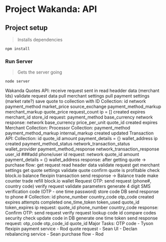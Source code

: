 # Project Wakanda: API

## Project setup
> Installs dependencies
```
npm install
```

### Run Server
> Gets the server going
```
node server
```

Wakanda
Quotes API:
    receive request sent in
    read headder data (merchant Ids)
    validate request data
    pull merchant settings
    pull payment settings (market rate?)
    save quote to collection with ID
    Collection:
        id
        network
        payment_method
        market_price
        source_exchange
        payment_method_markup
        merchant_markup
        quote_price
        request_count
        ip = []
        created
        expires
        merchant_id
        store_id
    request:
        payment_method
        base_currency
        network
    response:
        network
        base_currency
        price_per_unit
        quote_id
        created
        expires
Merchant Collection:
Processor Collection:
    payment_method
    payment_method_markup
    internal_markup
    created
    updated
Transaction API:
    Collection:
        id
        quote_id
        amount
        payment_details = {}
        wallet_address
        ip
        created
        payment_method_status
        network_transaction_status
        wallet_provider
        payment_method_response
        network_transaction_response
        user_id
        ###add phone/user id
    request:
        network
        quote_id
        amount
        payment_details = {}
        wallet_address
    response:
after getting quote ->
purchase flow:
    get request
    read header data
    validate request
    get merchant settings
    get quote settings
    validate quote
    confirm quote is profitable
    check block.io balance
    flexipin transaction
    send response ->
    Balance trade
    make counter trade
    refill block.io wallet
Request OTP:
    send request (phone#, country code)
    verify request
    validate parameters
    generate 4 digit SMS verification code (OTP - one time password)
    store code DB
    send response to phone #
    Collection:
        id
        phone_number
        country_code
        otp_code
        created
        expires
        attempts
        completed
        one_time_token
        token_used
        quote_id
        token_expires
        ip
    request:
        quote_id
        phone_number
        country_code
    response:
Confirm OTP:
    send request
    verify request
    lookup code id
    compare codes
    security check
    update code in DB
    generate one time token
    send response
    request:
        otp_code
        otp_code_id
        quote_id
Major Tasks:
OTP code - Tyson
flexipin payment service - Rod
quote request - Sean
UI - Declan
rebalancing service - Sean
purchase flow - Rod
